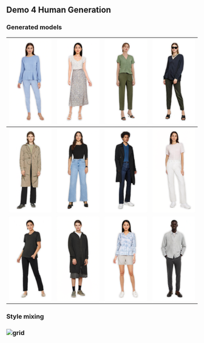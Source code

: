 ## Demo 4 Human Generation

### Generated models

| ![image-20230811135251499](./assets/image-20230811135251499.png) | ![image-20230811135253932](./assets/image-20230811135253932.png) | ![image-20230811135256043](./assets/image-20230811135256043.png) | ![image-20230811135304124](./assets/image-20230811135304124.png) |
| ------------------------------------------------------------ | ------------------------------------------------------------ | ------------------------------------------------------------ | ------------------------------------------------------------ |
| ![image-20230811135307237](./assets/image-20230811135307237.png) | ![image-20230811135311868](./assets/image-20230811135311868.png) | ![image-20230811135315795](./assets/image-20230811135315795.png) | ![image-20230811135317842](./assets/image-20230811135317842.png) |
| ![image-20230811135309609](./assets/image-20230811135309609.png) | ![image-20230811135313941](./assets/image-20230811135313941.png) | ![image-20230811135320483](./assets/image-20230811135320483.png) | ![image-20230811135323011](./assets/image-20230811135323011.png) |

### Style mixing

### ![grid](./assets/grid.png)